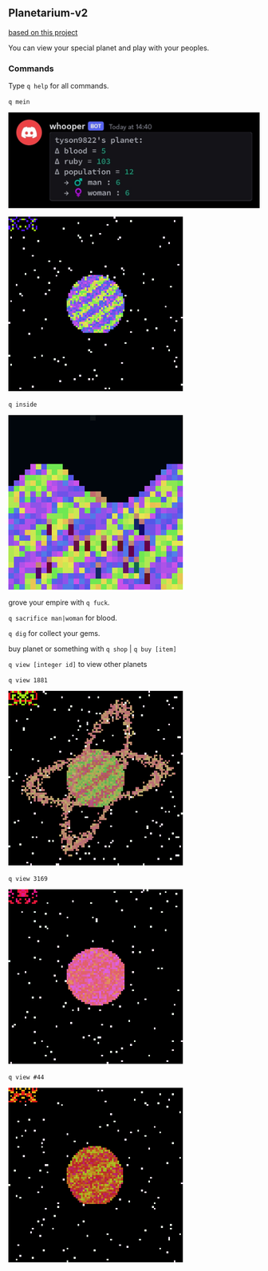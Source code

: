 ## Planetarium-v2

[based on this project](https://github.com/TYSON-Alii/Planetarium) 

You can view your special planet and play with your peoples.
### Commands
Type `q help` for all commands. 

`q mein`

![img](https://github.com/TYSON-Alii/Planetarium-v2/blob/main/media/a.jpg) 

![img](https://github.com/TYSON-Alii/Planetarium-v2/blob/main/media/anan-mein.gif) 

`q inside`

![img](https://github.com/TYSON-Alii/Planetarium-v2/blob/main/media/anan-inside.gif) 

grove your empire with `q fuck`. 

`q sacrifice man|woman` for blood. 

`q dig` for collect your gems. 

buy planet or something with `q shop` | `q buy [item]`


`q view [integer id]` to view other planets

`q view 1881`

![img](https://github.com/TYSON-Alii/Planetarium-v2/blob/main/media/anan-1881.gif) 

`q view 3169`

![img](https://github.com/TYSON-Alii/Planetarium-v2/blob/main/media/anan-3169.gif) 

`q view #44`

![img](https://github.com/TYSON-Alii/Planetarium-v2/blob/main/media/anan-10.gif) 
